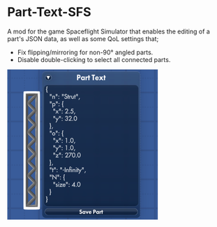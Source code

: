 # Part-Text-SFS
 A mod for the game Spaceflight Simulator that enables the editing of a part's JSON data, as well as some QoL settings that;
 - Fix flipping/mirroring for non-90° angled parts.
 - Disable double-clicking to select all connected parts.

![Mod Icon](/Images/Icon.png)
